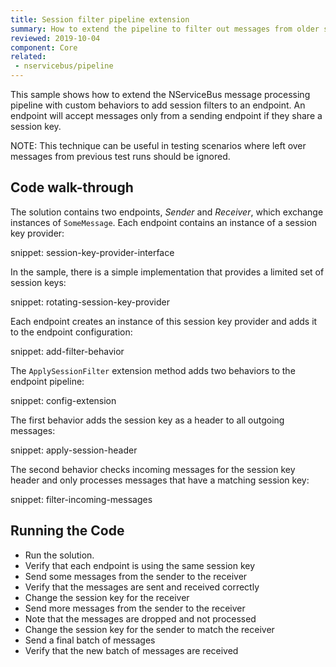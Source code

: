 ```yaml
---
title: Session filter pipeline extension
summary: How to extend the pipeline to filter out messages from older sessions.
reviewed: 2019-10-04
component: Core
related:
 - nservicebus/pipeline
---
```



This sample shows how to extend the NServiceBus message processing pipeline with custom behaviors to add session filters to an endpoint. An endpoint will accept messages only from a sending endpoint if they share a session key.

NOTE: This technique can be useful in testing scenarios where left over messages from previous test runs should be ignored. 


## Code walk-through

The solution contains two endpoints, _Sender_ and _Receiver_, which exchange instances of `SomeMessage`. Each endpoint contains an instance of a session key provider:

snippet: session-key-provider-interface

In the sample, there is a simple implementation that provides a limited set of session keys:

snippet: rotating-session-key-provider

Each endpoint creates an instance of this session key provider and adds it to the endpoint configuration:

snippet: add-filter-behavior

The `ApplySessionFilter` extension method adds two behaviors to the endpoint pipeline:

snippet: config-extension

The first behavior adds the session key as a header to all outgoing messages:

snippet: apply-session-header

The second behavior checks incoming messages for the session key header and only processes messages that have a matching session key:

snippet: filter-incoming-messages

## Running the Code

 * Run the solution.
 * Verify that each endpoint is using the same session key
 * Send some messages from the sender to the receiver
 * Verify that the messages are sent and received correctly
 * Change the session key for the receiver
 * Send more messages from the sender to the receiver
 * Note that the messages are dropped and not processed
 * Change the session key for the sender to match the receiver
 * Send a final batch of messages
 * Verify that the new batch of messages are received